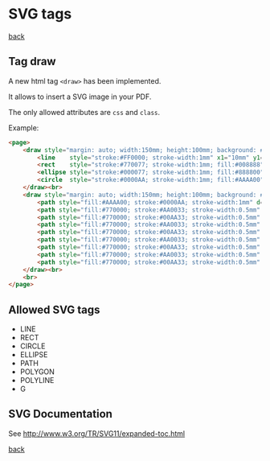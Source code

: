 # SVG tags

[back](./README.md)

## Tag draw

A new html tag `<draw>` has been implemented.

It allows to insert a SVG image in your PDF.

The only allowed attributes are `css` and `class`.

Example:

```html
<page>
    <draw style="margin: auto; width:150mm; height:100mm; background: #000000; border: solid 0.5mm #777777;">
        <line    style="stroke:#FF0000; stroke-width:1mm" x1="10mm" y1="10mm" x2="140mm" y2="10mm" >
        <rect    style="stroke:#770077; stroke-width:1mm; fill:#008888" x="15%" y="15%"  w="70%" h="70%">
        <ellipse style="stroke:#000077; stroke-width:1mm; fill:#888800" cx="50%" cy="50%" rx="30%" ry="30%">
        <circle  style="stroke:#0000AA; stroke-width:1mm; fill:#AAAA00" cx="50%" cy="50%" r="15%">
    </draw><br>
    <draw style="margin: auto; width:150mm; height:100mm; background: #000000; border: solid 0.5mm #777777;">
        <path style="fill:#AAAA00; stroke:#0000AA; stroke-width:1mm" d="M20mm,10mm H130mm A10mm,10mm 0,0,0 140mm,20mm V80mm A10mm,10mm 0,0,0 130mm,90mm H20mm A10mm,10mm 0,0,0 10mm,80mm V20mm A10mm,10mm 0,0,0 20mm,10mm">
        <path style="fill:#770000; stroke:#AA0033; stroke-width:0.5mm" d="M 20mm,40mm a16mm,8mm 0,0,0 16mm,8mm" />
        <path style="fill:#770000; stroke:#00AA33; stroke-width:0.5mm" d="M 20mm,40mm l16mm,8mm" />
        <path style="fill:#770000; stroke:#AA0033; stroke-width:0.5mm" d="M 40mm,40mm a16mm,8mm 0,0,1 16mm,8mm" />
        <path style="fill:#770000; stroke:#00AA33; stroke-width:0.5mm" d="M 40mm,40mm l16mm,8mm" />
        <path style="fill:#770000; stroke:#AA0033; stroke-width:0.5mm" d="M 80mm,40mm a16mm,8mm 0,1,0 16mm,8mm" />
        <path style="fill:#770000; stroke:#00AA33; stroke-width:0.5mm" d="M 80mm,40mm l16mm,8mm" />
        <path style="fill:#770000; stroke:#AA0033; stroke-width:0.5mm" d="M100mm,40mm a16mm,8mm 0,1,1 16mm,8mm" />
        <path style="fill:#770000; stroke:#00AA33; stroke-width:0.5mm" d="M100mm,40mm l16mm,8mm" />
    </draw><br>
    <br>
</page>
```

## Allowed SVG tags

  * LINE
  * RECT
  * CIRCLE
  * ELLIPSE
  * PATH
  * POLYGON
  * POLYLINE
  * G

## SVG Documentation

See http://www.w3.org/TR/SVG11/expanded-toc.html

[back](./README.md)
